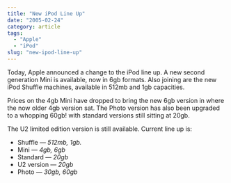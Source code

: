 ```yaml
---
title: "New iPod Line Up"
date: "2005-02-24"
category: article
tags:
  - "Apple"
  - "iPod"
slug: "new-ipod-line-up"
---
```


Today, Apple announced a change to the iPod line up. A new second generation Mini is available, now in 6gb formats. Also joining are the new iPod Shuffle machines, available in 512mb and 1gb capacities.

Prices on the 4gb Mini have dropped to bring the new 6gb version in where the now older 4gb version sat. The Photo version has also been upgraded to a whopping 60gb! with standard versions still sitting at 20gb.

The U2 limited edition version is still available. Current line up is:

- Shuffle — _512mb, 1gb._
- Mini — _4gb, 6gb_
- Standard — _20gb_
- U2 version — _20gb_
- Photo — _30gb, 60gb_
